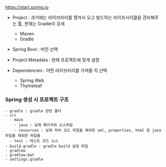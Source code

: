 https://start.spring.io

- Project : 과거에는 라이브러리를 땡겨서 오고 빌드하는 라이프사이클을 관리해주는 툴, 현재는 Gradle이 강세
  - Maven
  - Gradle

- Spring Boot : 버전 선택

- Project Metadata : 현재 프로젝트에 맞게 설정

- Dependencies : 어떤 라이브러리를 가져올 지 선택
  - Spring Web
  - Thymeleaf

### Spring 생성 시 프로젝트 구조
```
- gradle : gradle 관련 폴더
- src
  - main
    - java : 실제 패키지와 소스파일
    - resources : 실제 자바 코드 파일을 제외한 xml, properties, html 등 java 파일을 제외한 파일들
  - test : 테스트 코드 소스
- build.gradle : gradle build 설정 파일
- gradlew
- gradlew.bat
- settings.gradle
```